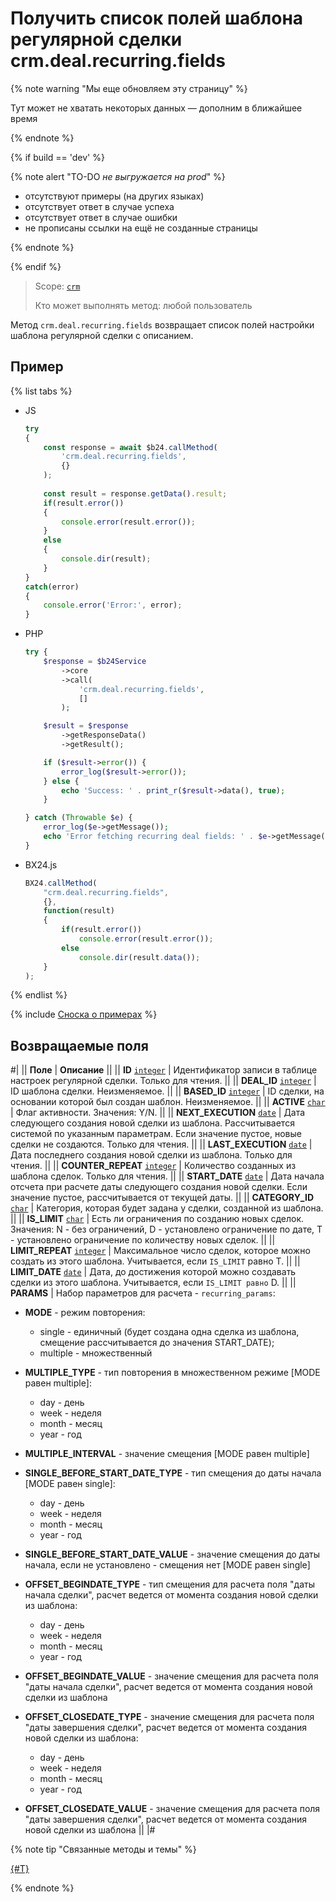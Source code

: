 # Получить список полей шаблона регулярной сделки crm.deal.recurring.fields

{% note warning "Мы еще обновляем эту страницу" %}

Тут может не хватать некоторых данных — дополним в ближайшее время

{% endnote %}

{% if build == 'dev' %}

{% note alert "TO-DO _не выгружается на prod_" %}

- отсутствуют примеры (на других языках)
- отсутствует ответ в случае успеха
- отсутствует ответ в случае ошибки
- не прописаны ссылки на ещё не созданные страницы

{% endnote %}

{% endif %}

> Scope: [`crm`](../../../scopes/permissions.md)
>
> Кто может выполнять метод: любой пользователь

Метод `crm.deal.recurring.fields` возвращает список полей настройки шаблона регулярной сделки c описанием.

## Пример

{% list tabs %}

- JS


    ```js
    try
    {
    	const response = await $b24.callMethod(
    		'crm.deal.recurring.fields',
    		{}
    	);
    	
    	const result = response.getData().result;
    	if(result.error())
    	{
    		console.error(result.error());
    	}
    	else
    	{
    		console.dir(result);
    	}
    }
    catch(error)
    {
    	console.error('Error:', error);
    }
    ```

- PHP


    ```php
    try {
        $response = $b24Service
            ->core
            ->call(
                'crm.deal.recurring.fields',
                []
            );
    
        $result = $response
            ->getResponseData()
            ->getResult();
    
        if ($result->error()) {
            error_log($result->error());
        } else {
            echo 'Success: ' . print_r($result->data(), true);
        }
    
    } catch (Throwable $e) {
        error_log($e->getMessage());
        echo 'Error fetching recurring deal fields: ' . $e->getMessage();
    }
    ```

- BX24.js

    ```js
    BX24.callMethod(
        "crm.deal.recurring.fields",
        {},
        function(result)
        {
            if(result.error())
                console.error(result.error());
            else
                console.dir(result.data());
        }
    );
    ```

{% endlist %}

{% include [Сноска о примерах](../../../../_includes/examples.md) %}

## Возвращаемые поля

#|
|| **Поле** | **Описание** ||
|| **ID**
[`integer`](../../../data-types.md) | Идентификатор записи в таблице настроек регулярной сделки. Только для чтения. ||
|| **DEAL_ID**
[`integer`](../../../data-types.md) | ID шаблона сделки. Неизменяемое. ||
|| **BASED_ID**
[`integer`](../../../data-types.md) | ID сделки, на основании которой был создан шаблон. Неизменяемое. ||
|| **ACTIVE**
[`char`](../../../data-types.md) | Флаг активности. Значения: Y/N. ||
|| **NEXT_EXECUTION**
[`date`](../../../data-types.md) | Дата следующего создания новой сделки из шаблона. Рассчитывается системой по указанным параметрам. Если значение пустое, новые сделки не создаются. Только для чтения. ||
|| **LAST_EXECUTION**
[`date`](../../../data-types.md) | Дата последнего создания новой сделки из шаблона. Только для чтения. ||
|| **COUNTER_REPEAT**
[`integer`](../../../data-types.md) | Количество созданных из шаблона сделок. Только для чтения. ||
|| **START_DATE**
[`date`](../../../data-types.md) | Дата начала отсчета при расчете даты следующего создания новой сделки. Если значение пустое, рассчитывается от текущей даты. ||
|| **CATEGORY_ID**
[`char`](../../../data-types.md) | Категория, которая будет задана у сделки, созданной из шаблона. ||
|| **IS_LIMIT**
[`char`](../../../data-types.md) | Есть ли ограничения по созданию новых сделок. Значения: N - без ограничений, D - установлено ограничение по дате, T - установлено ограничение по количеству новых сделок. ||
|| **LIMIT_REPEAT**
[`integer`](../../../data-types.md) | Максимальное число сделок, которое можно создать из этого шаблона. Учитывается, если `IS_LIMIT` равно T. ||
|| **LIMIT_DATE**
[`date`](../../../data-types.md) | Дата, до достижения которой можно создавать сделки из этого шаблона. Учитывается, если `IS_LIMIT равно` D. ||
|| **PARAMS** | Набор параметров для расчета - `recurring_params`:

- **MODE** - режим повторения:
    - single - единичный (будет создана одна сделка из шаблона, смещение рассчитывается до значения START_DATE);
    - multiple - множественный

- **MULTIPLE_TYPE** - тип повторения в множественном режиме [MODE равен multiple]:
    - day - день
    - week - неделя
    - month - месяц
    - year - год

- **MULTIPLE_INTERVAL** - значение смещения [MODE равен multiple]

- **SINGLE_BEFORE_START_DATE_TYPE** - тип смещения до даты начала [MODE равен single]:
    - day - день
    - week - неделя
    - month - месяц
    - year - год

- **SINGLE_BEFORE_START_DATE_VALUE** - значение смещения до даты начала, если не установлено - смещения нет [MODE равен single]

- **OFFSET_BEGINDATE_TYPE** - тип смещения для расчета поля "даты начала сделки", расчет ведется от момента создания новой сделки из шаблона:
    - day - день
    - week - неделя
    - month - месяц
    - year - год

- **OFFSET_BEGINDATE_VALUE** - значение смещения для расчета поля "даты начала сделки", расчет ведется от момента создания новой сделки из шаблона

- **OFFSET_CLOSEDATE_TYPE** - значение смещения для расчета поля "даты завершения сделки", расчет ведется от момента создания новой сделки из шаблона:
    - day - день
    - week - неделя
    - month - месяц
    - year - год

- **OFFSET_CLOSEDATE_VALUE** - значение смещения для расчета поля "даты завершения сделки", расчет ведется от момента создания новой сделки из шаблона ||
|#


{% note tip "Связанные методы и темы" %}

[{#T}](./crm-deal-recurring-add.md)

{% endnote %}
